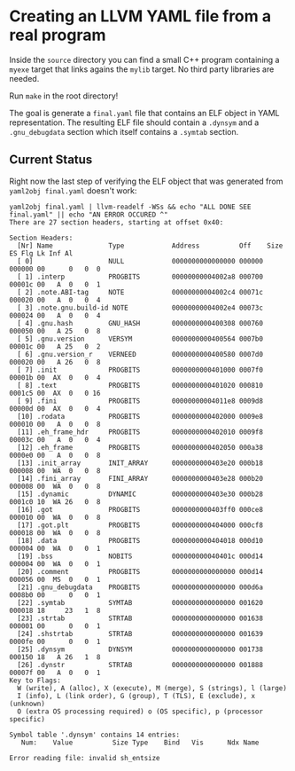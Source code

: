 # Creating an LLVM YAML file from a real program

Inside the `source` directory you can find a small C++ program containing a `myexe` target that links agains the `mylib` target. No third party libraries are needed. 

Run `make` in the root directory!

The goal is generate a `final.yaml` file that contains an ELF object in YAML representation. The resulting ELF file should contain a `.dynsym` and a `.gnu_debugdata` section which itself contains a `.symtab` section.

## Current Status

Right now the last step of verifying the ELF object that was generated from `yaml2obj final.yaml` doesn't work:

```
yaml2obj final.yaml | llvm-readelf -WSs && echo "ALL DONE SEE final.yaml" || echo "AN ERROR OCCURED ^"
There are 27 section headers, starting at offset 0x40:

Section Headers:
  [Nr] Name              Type            Address          Off    Size   ES Flg Lk Inf Al
  [ 0]                   NULL            0000000000000000 000000 000000 00      0   0  0
  [ 1] .interp           PROGBITS        00000000004002a8 000700 00001c 00   A  0   0  1
  [ 2] .note.ABI-tag     NOTE            00000000004002c4 00071c 000020 00   A  0   0  4
  [ 3] .note.gnu.build-id NOTE           00000000004002e4 00073c 000024 00   A  0   0  4
  [ 4] .gnu.hash         GNU_HASH        0000000000400308 000760 000050 00   A 25   0  8
  [ 5] .gnu.version      VERSYM          0000000000400564 0007b0 00001c 00   A 25   0  2
  [ 6] .gnu.version_r    VERNEED         0000000000400580 0007d0 000020 00   A 26   0  8
  [ 7] .init             PROGBITS        0000000000401000 0007f0 00001b 00  AX  0   0  4
  [ 8] .text             PROGBITS        0000000000401020 000810 0001c5 00  AX  0   0 16
  [ 9] .fini             PROGBITS        00000000004011e8 0009d8 00000d 00  AX  0   0  4
  [10] .rodata           PROGBITS        0000000000402000 0009e8 000010 00   A  0   0  8
  [11] .eh_frame_hdr     PROGBITS        0000000000402010 0009f8 00003c 00   A  0   0  4
  [12] .eh_frame         PROGBITS        0000000000402050 000a38 0000e0 00   A  0   0  8
  [13] .init_array       INIT_ARRAY      0000000000403e20 000b18 000008 00  WA  0   0  8
  [14] .fini_array       FINI_ARRAY      0000000000403e28 000b20 000008 00  WA  0   0  8
  [15] .dynamic          DYNAMIC         0000000000403e30 000b28 0001c0 10  WA 26   0  8
  [16] .got              PROGBITS        0000000000403ff0 000ce8 000010 00  WA  0   0  8
  [17] .got.plt          PROGBITS        0000000000404000 000cf8 000018 00  WA  0   0  8
  [18] .data             PROGBITS        0000000000404018 000d10 000004 00  WA  0   0  1
  [19] .bss              NOBITS          000000000040401c 000d14 000004 00  WA  0   0  1
  [20] .comment          PROGBITS        0000000000000000 000d14 000056 00  MS  0   0  1
  [21] .gnu_debugdata    PROGBITS        0000000000000000 000d6a 0008b0 00      0   0  1
  [22] .symtab           SYMTAB          0000000000000000 001620 000018 18     23   1  8
  [23] .strtab           STRTAB          0000000000000000 001638 000001 00      0   0  1
  [24] .shstrtab         STRTAB          0000000000000000 001639 0000fe 00      0   0  1
  [25] .dynsym           DYNSYM          0000000000000000 001738 000150 18   A 26   1  8
  [26] .dynstr           STRTAB          0000000000000000 001888 00007f 00   A  0   0  1
Key to Flags:
  W (write), A (alloc), X (execute), M (merge), S (strings), l (large)
  I (info), L (link order), G (group), T (TLS), E (exclude), x (unknown)
  O (extra OS processing required) o (OS specific), p (processor specific)

Symbol table '.dynsym' contains 14 entries:
   Num:    Value          Size Type    Bind   Vis      Ndx Name

Error reading file: invalid sh_entsize
```

